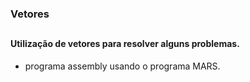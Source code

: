 ### Vetores 
##
#### Utilização de vetores para resolver alguns problemas.
  * programa assembly usando o programa MARS. 
